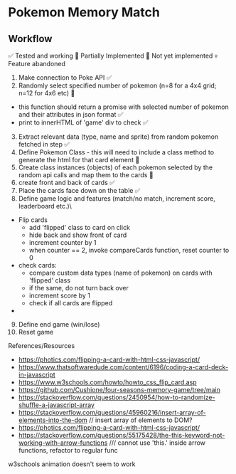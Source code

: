 # Pokemon Memory Match
## Workflow
✅ Tested and working
🔸 Partially Implemented
🛑 Not yet implemented
💀 Feature abandoned

1. Make connection to Poke API ✅
2. Randomly select specified number of pokemon (n=8 for a 4x4 grid; n=12 for 4x6 etc) 🔸
  - this function should return a promise with selected number of pokemon and their attributes in json format ✅
  - print to innerHTML of 'game' div to check ✅
3. Extract relevant data (type, name and sprite) from random pokemon fetched in step ✅
4. Define Pokemon Class - this will need to include a class method to generate the html for that card element 🔸
5. Create class instances (objects) of each pokemon selected by the random api calls and map them to the cards 🛑
6. create front and back of cards ✅
7. Place the cards face down on the table ✅
8.  Define game logic and features (match/no match, increment score, leaderboard etc.)\
  - Flip cards
    - add 'flipped' class to card on click 
    - hide back and show front of card
    - increment counter by 1
    - when counter == 2, invoke compareCards function, reset counter to 0
  - check cards:
    - compare custom data types (name of pokemon) on cards with 'flipped' class
    - if the same, do not turn back over
    - increment score by 1
    - check if all cards are flipped
  - 
9.  Define end game (win/lose)
10. Reset game

References/Resources
- https://photics.com/flipping-a-card-with-html-css-javascript/
- https://www.thatsoftwaredude.com/content/6196/coding-a-card-deck-in-javascript
- https://www.w3schools.com/howto/howto_css_flip_card.asp
- https://github.com/Cushione/four-seasons-memory-game/tree/main
- https://stackoverflow.com/questions/2450954/how-to-randomize-shuffle-a-javascript-array
- https://stackoverflow.com/questions/45960216/insert-array-of-elements-into-the-dom // insert array of elements to DOM?
- https://photics.com/flipping-a-card-with-html-css-javascript/
- https://stackoverflow.com/questions/55175428/the-this-keyword-not-working-with-arrow-functions /// cannot use 'this.' inside arrow functions, refactor to regular func

w3schools animation doesn't seem to work
